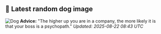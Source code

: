 ## 🐶 Latest random dog image
![Dog](https://images.dog.ceo/breeds/hound-walker/n02089867_2142.jpg)
**Advice:** "The higher up you are in a company, the more likely it is that your boss is a psychopath."
*Updated: 2025-08-22 08:43 UTC*
